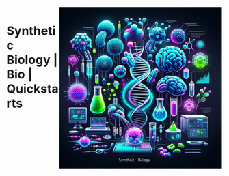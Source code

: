 <img src="assets/synthetic-biology.webp" alt="Synthetic Biology" style="width: 380px;" align="right">

# Synthetic Biology | Bio | Quickstarts
